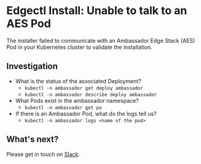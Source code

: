 # Edgectl Install: Unable to talk to an AES Pod
 
The installer failed to communicate with an Ambassador Edge Stack (AES) Pod in your Kubernetes cluster to validate the installation.

## Investigation

* What is the status of the associated Deployment?
  * `kubectl -n ambassador get deploy ambassador`
  * `kubectl -n ambassador describe deploy ambassador`
* What Pods exist in the ambassador namespace?
  * `kubectl -n ambassador get po`
* If there is an Ambassador Pod, what do the logs tell us?
  * `kubectl -n ambassador logs <name of the pod>`

## What's next?

Please get in touch on [Slack](http://d6e.co/slack).
